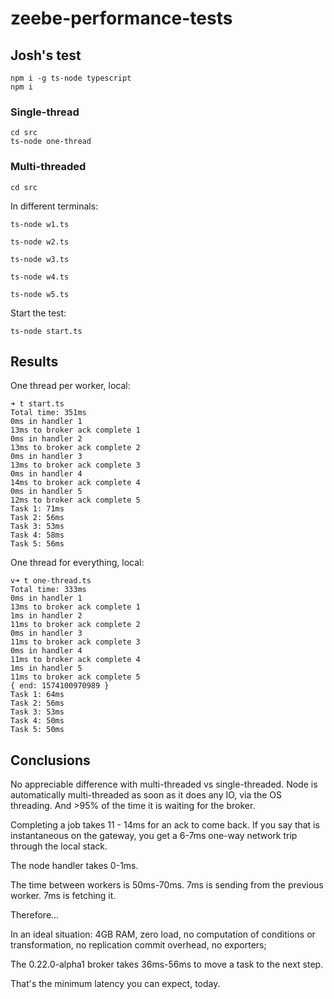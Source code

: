 # zeebe-performance-tests

## Josh's test

```
npm i -g ts-node typescript
npm i
```

### Single-thread

```
cd src
ts-node one-thread
```

### Multi-threaded

```
cd src
```
In different terminals:
```
ts-node w1.ts
```

```
ts-node w2.ts
```

```
ts-node w3.ts
```

```
ts-node w4.ts
```

```
ts-node w5.ts
```

Start the test:

```
ts-node start.ts
```

## Results

One thread per worker, local:

```
➜ t start.ts   
Total time: 351ms
0ms in handler 1
13ms to broker ack complete 1  
0ms in handler 2
13ms to broker ack complete 2
0ms in handler 3
13ms to broker ack complete 3
0ms in handler 4
14ms to broker ack complete 4
0ms in handler 5
12ms to broker ack complete 5
Task 1: 71ms
Task 2: 56ms
Task 3: 53ms
Task 4: 58ms
Task 5: 56ms
```

One thread for everything, local:

```
v➜ t one-thread.ts
Total time: 333ms
0ms in handler 1
13ms to broker ack complete 1
1ms in handler 2
11ms to broker ack complete 2
0ms in handler 3
11ms to broker ack complete 3
0ms in handler 4
11ms to broker ack complete 4
1ms in handler 5
11ms to broker ack complete 5
{ end: 1574100970989 }
Task 1: 64ms
Task 2: 56ms
Task 3: 53ms
Task 4: 50ms
Task 5: 50ms
```

## Conclusions

No appreciable difference with multi-threaded vs single-threaded. Node is automatically multi-threaded as soon as it does any IO, via the OS threading. And >95% of the time it is waiting for the broker.

Completing a job takes 11 - 14ms for an ack to come back. If you say that is instantaneous on the gateway, you get a 6-7ms one-way network trip through the local stack. 

The node handler takes 0-1ms.

The time between workers is 50ms-70ms. 7ms is sending from the previous worker. 7ms is fetching it.

Therefore...

In an ideal situation: 4GB RAM, zero load, no computation of conditions or transformation, no replication commit overhead, no exporters;

The 0.22.0-alpha1 broker takes 36ms-56ms to move a task to the next step.

That's the minimum latency you can expect, today.
